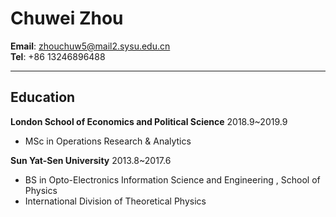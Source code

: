 # Chuwei Zhou   

**Email**:  zhouchuw5@mail2.sysu.edu.cn   
**Tel**: +86 13246896488


-------------------


## Education    
**London School of Economics and Political Science** 
<right>2018.9~2019.9</right>   
- MSc in Operations Research & Analytics     

**Sun Yat-Sen University** 2013.8~2017.6  
- BS in Opto-Electronics Information  Science and Engineering , School of Physics
- International Division of Theoretical Physics 

